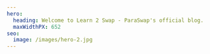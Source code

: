 ```yaml
---
hero:
  heading: Welcome to Learn 2 Swap - ParaSwap's official blog.
  maxWidthPX: 652
seo:
  image: /images/hero-2.jpg
---
```

